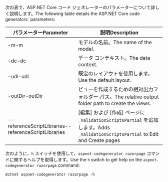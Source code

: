 <a name="codegenerator"></a> <span data-ttu-id="db5c7-101">次の表で、ASP.NET Core コード ジェネレーターのパラメーターについて詳しく説明します。</span><span class="sxs-lookup"><span data-stu-id="db5c7-101">The following table details the ASP.NET Core code generators\` parameters:</span></span>

| <span data-ttu-id="db5c7-102">パラメーター</span><span class="sxs-lookup"><span data-stu-id="db5c7-102">Parameter</span></span>               | <span data-ttu-id="db5c7-103">説明</span><span class="sxs-lookup"><span data-stu-id="db5c7-103">Description</span></span>|
| ----------------- | ------------ |
| <span data-ttu-id="db5c7-104">-m</span><span class="sxs-lookup"><span data-stu-id="db5c7-104">-m</span></span>  | <span data-ttu-id="db5c7-105">モデルの名前。</span><span class="sxs-lookup"><span data-stu-id="db5c7-105">The name of the model.</span></span> |
| <span data-ttu-id="db5c7-106">-dc</span><span class="sxs-lookup"><span data-stu-id="db5c7-106">-dc</span></span>  | <span data-ttu-id="db5c7-107">データ コンテキスト。</span><span class="sxs-lookup"><span data-stu-id="db5c7-107">The data context.</span></span> |
| <span data-ttu-id="db5c7-108">-udl</span><span class="sxs-lookup"><span data-stu-id="db5c7-108">-udl</span></span> | <span data-ttu-id="db5c7-109">既定のレイアウトを使用します。</span><span class="sxs-lookup"><span data-stu-id="db5c7-109">Use the default layout.</span></span> |
| <span data-ttu-id="db5c7-110">-outDir</span><span class="sxs-lookup"><span data-stu-id="db5c7-110">-outDir</span></span> | <span data-ttu-id="db5c7-111">ビューを作成するための相対出力フォルダー パス。</span><span class="sxs-lookup"><span data-stu-id="db5c7-111">The relative output folder path to create the views.</span></span> |
| <span data-ttu-id="db5c7-112">--referenceScriptLibraries</span><span class="sxs-lookup"><span data-stu-id="db5c7-112">--referenceScriptLibraries</span></span> | <span data-ttu-id="db5c7-113">[編集] および [作成] ページに `_ValidationScriptsPartial` を追加します。</span><span class="sxs-lookup"><span data-stu-id="db5c7-113">Adds `_ValidationScriptsPartial` to Edit and Create pages</span></span> |

<span data-ttu-id="db5c7-114">次のように、`h` スイッチを使用して、`aspnet-codegenerator razorpage` コマンドに関するヘルプを取得します。</span><span class="sxs-lookup"><span data-stu-id="db5c7-114">Use the `h` switch to get help on the `aspnet-codegenerator razorpage` command:</span></span>

```console
dotnet aspnet-codegenerator razorpage -h
```
